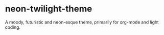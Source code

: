# neon-twilight-theme
A moody, futuristic and neon-esque theme, primarily for org-mode and light coding.
